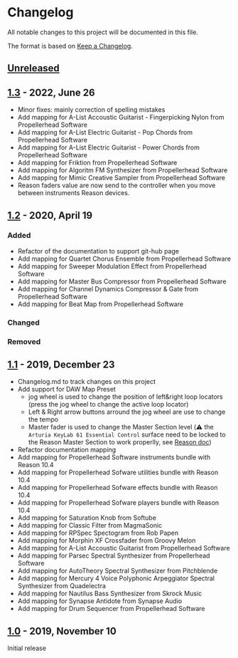 # Changelog

All notable changes to this project will be documented in this file.

The format is based on [Keep a Changelog](https://keepachangelog.com/en/1.0.0/).

## [Unreleased]

## [1.3] - 2022, June 26

* Minor fixes: mainly correction of spelling mistakes
* Add mapping for A-List Accoustic Guitarist - Fingerpicking Nylon from Propellerhead Software
* Add mapping for A-List Electric Guitarist - Pop Chords from Propellerhead Software
* Add mapping for A-List Electric Guitarist - Power Chords from Propellerhead Software
* Add mapping for Friktion from Propellerhead Software
* Add mapping for Algoritm FM Synthesizer from Propellerhead Software
* Add mapping for Mimic Creative Sampler from Propellerhead Software
* Reason faders value are now send to the controller when you move between instruments Reason devices.

## [1.2] - 2020, April 19

### Added

* Refactor of the documentation to support git-hub page
* Add mapping for Quartet Chorus Ensemble from Propellerhead Software
* Add mapping for Sweeper Modulation Effect from Propellerhead Software
* Add mapping for Master Bus Compressor from Propellerhead Software
* Add mapping for Channel Dynamics Compressor & Gate from Propellerhead Software
* Add mapping for Beat Map from Propellerhead Software

### Changed

### Removed

## [1.1] - 2019, December 23

* Changelog.md to track changes on this project
* Add support for DAW Map Preset
  * jog wheel is used to change the position of left&right loop locators (press the jog wheel to change the active loop locator)  
  * Left & Right arrow buttons arround the jog wheel are use to change the tempo
  * Master fader is used to change the Master Section level (:warning: the `Arturia KeyLab 61 Essential Control` surface need to be locked to the Reason Master Section to work properlly, see [Reason doc](http://docs.propellerheads.se/reason10/wwhelp/wwhimpl/js/html/wwhelp.htm#context=EngOpManProjectPro&topic=PreferencesControlSurface))
* Refactor documentation mapping
* Add mapping for Propellerhead Software instruments bundle with Reason 10.4
* Add mapping for Propellerhead Sofware utilities bundle with Reason 10.4
* Add mapping for Propellerhead Sofware effects bundle with Reason 10.4
* Add mapping for Propellerhead Sofware players bundle with Reason 10.4
* Add mapping for Saturation Knob from Softube
* Add mapping for Classic Filter from MagmaSonic
* Add mapping for RPSpec Spectogram from Rob Papen
* Add mapping for Morphin XF Crossfader from Groovy Melon
* Add mapping for A-List Accoustic Guitarist from Propellerhead Software
* Add mapping for Parsec Spectral Synthesizer from Propellerhead Software
* Add mapping for AutoTheory Spectral Synthesizer from Pitchblende
* Add mapping for Mercury 4 Voice Polyphonic Arpeggiator Spectral Synthesizer from Quadelectra
* Add mapping for Nautilus Bass Synthesizer from Skrock Music
* Add mapping for Synapse Antidote from Synapse Audio
* Add mapping for Drum Sequencer from Propellerhead Software

## [1.0] - 2019, November 10

Initial release

[Unreleased]: https://github.com/tfraudet/Reason-ArturiaKeylabEssential-Remote/compare/v1.0...HEAD
[1.0]: https://github.com/tfraudet/Reason-ArturiaKeylabEssential-Remote/releases/tag/1.0
[1.1]: https://github.com/tfraudet/Reason-ArturiaKeylabEssential-Remote/releases/tag/1.1
[1.2]: https://github.com/tfraudet/Reason-ArturiaKeylabEssential-Remote/releases/tag/1.2
[1.3]: https://github.com/tfraudet/Reason-ArturiaKeylabEssential-Remote/releases/tag/1.3
